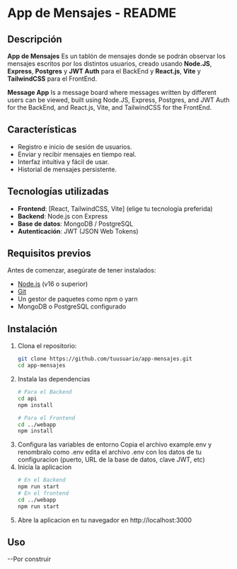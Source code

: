 # App de Mensajes - README

## Descripción

**App de Mensajes** Es un tablón de mensajes donde se podrán observar los mensajes escritos por los distintos usuarios, creado usando **Node.JS**, **Express**, **Postgres** y **JWT Auth** para el BackEnd y **React.js**, **Vite** y **TailwindCSS** para el FrontEnd.

**Message App** Is a message board where messages written by different users can be viewed, built using Node.JS, Express, Postgres, and JWT Auth for the BackEnd, and React.js, Vite, and TailwindCSS for the FrontEnd.



## Características

- Registro e inicio de sesión de usuarios.
- Enviar y recibir mensajes en tiempo real.
- Interfaz intuitiva y fácil de usar.
- Historial de mensajes persistente.

## Tecnologías utilizadas

- **Frontend**: [React, TailwindCSS, Vite] (elige tu tecnología preferida)
- **Backend**: Node.js con Express
- **Base de datos**: MongoDB / PostgreSQL
- **Autenticación**: JWT (JSON Web Tokens)

## Requisitos previos

Antes de comenzar, asegúrate de tener instalados:

- [Node.js](https://nodejs.org/) (v16 o superior)
- [Git](https://git-scm.com/)
- Un gestor de paquetes como npm o yarn
- MongoDB o PostgreSQL configurado

## Instalación

1. Clona el repositorio:
   ```bash
   git clone https://github.com/tuusuario/app-mensajes.git
   cd app-mensajes
2. Instala las dependencias
   ```bash
   # Para el Backend
   cd api
   npm install

   # Para el Frontend
   cd ../webapp
   npm install
3. Configura las variables de entorno
   Copia el archivo example.env y renombralo como .env
   edita el archivo .env con los datos de tu configuracion (puerto, URL de la base de datos, clave JWT, etc)
4. Inicia la aplicacion
   ```bash
   # En el Backend
   npm run start
   # En el frontend
   cd ../webapp
   npm run start
5. Abre la aplicacion en tu navegador en http://localhost:3000

## Uso
--Por construir
